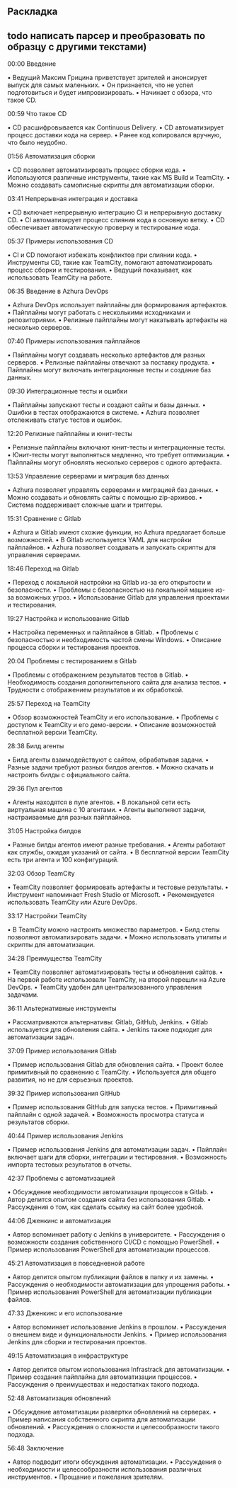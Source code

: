 ## Раскладка
## todo написать парсер и преобразовать по образцу с другими текстами)
00:00 Введение

• Ведущий Максим Грицина приветствует зрителей и анонсирует выпуск для самых маленьких.
• Он признается, что не успел подготовиться и будет импровизировать.
• Начинает с обзора, что такое CD.

00:59 Что такое CD

• CD расшифровывается как Continuous Delivery.
• CD автоматизирует процесс доставки кода на сервер.
• Ранее код копировался вручную, что было неудобно.

01:56 Автоматизация сборки

• CD позволяет автоматизировать процесс сборки кода.
• Используются различные инструменты, такие как MS Build и TeamCity.
• Можно создавать самописные скрипты для автоматизации сборки.

03:41 Непрерывная интеграция и доставка

• CD включает непрерывную интеграцию CI и непрерывную доставку CD.
• CI автоматизирует процесс слияния кода в основную ветку.
• CD обеспечивает автоматическую проверку и тестирование кода.

05:37 Примеры использования CD

• CI и CD помогают избежать конфликтов при слиянии кода.
• Инструменты CD, такие как TeamCity, помогают автоматизировать процесс сборки и тестирования.
• Ведущий показывает, как использовать TeamCity на работе.

06:35 Введение в Azhura DevOps

• Azhura DevOps использует пайплайны для формирования артефактов.
• Пайплайны могут работать с несколькими исходниками и репозиториями.
• Релизные пайплайны могут накатывать артефакты на несколько серверов.

07:40 Примеры использования пайплайнов

• Пайплайны могут создавать несколько артефактов для разных серверов.
• Релизные пайплайны отвечают за поставку продукта.
• Пайплайны могут включать интеграционные тесты и создание баз данных.

09:30 Интеграционные тесты и ошибки

• Пайплайны запускают тесты и создают сайты и базы данных.
• Ошибки в тестах отображаются в системе.
• Azhura позволяет отслеживать статус тестов и ошибок.

12:20 Релизные пайплайны и юнит-тесты

• Релизные пайплайны включают юнит-тесты и интеграционные тесты.
• Юнит-тесты могут выполняться медленно, что требует оптимизации.
• Пайплайны могут обновлять несколько серверов с одного артефакта.

13:53 Управление серверами и миграция баз данных

• Azhura позволяет управлять серверами и миграцией баз данных.
• Можно создавать и обновлять сайты с помощью zip-архивов.
• Система поддерживает сложные шаги и триггеры.

15:31 Сравнение с Gitlab

• Azhura и Gitlab имеют схожие функции, но Azhura предлагает больше возможностей.
• В Gitlab используется YAML для настройки пайплайнов.
• Azhura позволяет создавать и запускать скрипты для управления серверами.

18:46 Переход на Gitlab

• Переход с локальной настройки на Gitlab из-за его открытости и безопасности.
• Проблемы с безопасностью на локальной машине из-за возможных угроз.
• Использование Gitlab для управления проектами и тестирования.

19:27 Настройка и использование Gitlab

• Настройка переменных и пайплайнов в Gitlab.
• Проблемы с безопасностью и необходимость частой смены Windows.
• Описание процесса сборки и тестирования проектов.

20:04 Проблемы с тестированием в Gitlab

• Проблемы с отображением результатов тестов в Gitlab.
• Необходимость создания дополнительного сайта для анализа тестов.
• Трудности с отображением результатов и их обработкой.

25:57 Переход на TeamCity

• Обзор возможностей TeamCity и его использование.
• Проблемы с доступом к TeamCity и его демо-версии.
• Описание возможностей бесплатной версии TeamCity.

28:38 Билд агенты

• Билд агенты взаимодействуют с сайтом, обрабатывая задачи.
• Разные задачи требуют разных билдов агентов.
• Можно скачать и настроить билды с официального сайта.

29:36 Пул агентов

• Агенты находятся в пуле агентов.
• В локальной сети есть виртуальная машина с 10 агентами.
• Агенты выполняют задачи, настраиваемые для разных пайплайнов.

31:05 Настройка билдов

• Разные билды агентов имеют разные требования.
• Агенты работают как службы, ожидая указаний от сайта.
• В бесплатной версии TeamCity есть три агента и 100 конфигураций.

32:03 Обзор TeamCity

• TeamCity позволяет формировать артефакты и тестовые результаты.
• Инструмент напоминает Fresh Studio от Microsoft.
• Рекомендуется использовать TeamCity или Azure DevOps.

33:17 Настройки TeamCity

• В TeamCity можно настроить множество параметров.
• Билд степы позволяют автоматизировать задачи.
• Можно использовать утилиты и скрипты для автоматизации.

34:28 Преимущества TeamCity

• TeamCity позволяет автоматизировать тесты и обновления сайтов.
• На первой работе использовали TeamCity, на второй перешли на Azure DevOps.
• TeamCity удобен для централизованного управления задачами.

36:11 Альтернативные инструменты

• Рассматриваются альтернативы: Gitlab, GitHub, Jenkins.
• Gitlab используется для обновления сайта.
• Jenkins также подходит для автоматизации задач.

37:09 Пример использования Gitlab

• Пример использования Gitlab для обновления сайта.
• Проект более примитивный по сравнению с TeamCity.
• Используется для общего развития, но не для серьезных проектов.

39:32 Пример использования GitHub

• Пример использования GitHub для запуска тестов.
• Примитивный пайплайн с одной задачей.
• Возможность просмотра статуса и результатов сборки.

40:44 Пример использования Jenkins

• Пример использования Jenkins для автоматизации задач.
• Пайплайн включает шаги для сборки, интеграции и тестирования.
• Возможность импорта тестовых результатов в отчеты.

42:37 Проблемы с автоматизацией

• Обсуждение необходимости автоматизации процессов в Gitlab.
• Автор делится опытом создания сайта без использования Gitlab.
• Рассуждения о том, как сделать ссылку на сайт более удобной.

44:06 Дженкинс и автоматизация

• Автор вспоминает работу с Jenkins в университете.
• Рассуждения о возможности создания собственного CI/CD с помощью PowerShell.
• Пример использования PowerShell для автоматизации процессов.

45:21 Автоматизация в повседневной работе

• Автор делится опытом публикации файлов в папку и их замены.
• Рассуждения о необходимости автоматизации для упрощения работы.
• Пример использования PowerShell для автоматизации публикации файлов.

47:33 Дженкинс и его использование

• Автор вспоминает использование Jenkins в прошлом.
• Рассуждения о внешнем виде и функциональности Jenkins.
• Пример использования Jenkins для сборки и тестирования проектов.

49:15 Автоматизация в инфраструктуре

• Автор делится опытом использования Infrastrack для автоматизации.
• Пример создания пайплайна для автоматизации процессов.
• Рассуждения о преимуществах и недостатках такого подхода.

52:48 Автоматизация обновлений

• Обсуждение автоматизации развертки обновлений на серверах.
• Пример написания собственного скрипта для автоматизации обновлений.
• Рассуждения о сложности и целесообразности такого подхода.

56:48 Заключение

• Автор подводит итоги обсуждения автоматизации.
• Рассуждения о необходимости и целесообразности использования различных инструментов.
• Прощание и пожелания зрителям.

